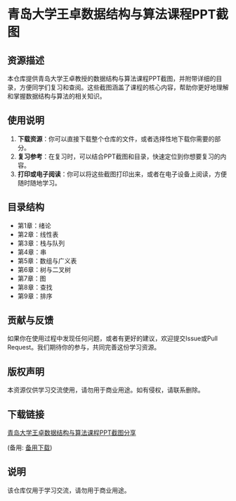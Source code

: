 # 青岛大学王卓数据结构与算法课程PPT截图

## 资源描述
本仓库提供青岛大学王卓教授的数据结构与算法课程PPT截图，并附带详细的目录，方便同学们复习和查阅。这些截图涵盖了课程的核心内容，帮助你更好地理解和掌握数据结构与算法的相关知识。

## 使用说明
1. **下载资源**：你可以直接下载整个仓库的文件，或者选择性地下载你需要的部分。
2. **复习参考**：在复习时，可以结合PPT截图和目录，快速定位到你想要复习的内容。
3. **打印或电子阅读**：你可以将这些截图打印出来，或者在电子设备上阅读，方便随时随地学习。

## 目录结构
- 第1章：绪论
- 第2章：线性表
- 第3章：栈与队列
- 第4章：串
- 第5章：数组与广义表
- 第6章：树与二叉树
- 第7章：图
- 第8章：查找
- 第9章：排序

## 贡献与反馈
如果你在使用过程中发现任何问题，或者有更好的建议，欢迎提交Issue或Pull Request。我们期待你的参与，共同完善这份学习资源。

## 版权声明
本资源仅供学习交流使用，请勿用于商业用途。如有侵权，请联系删除。

## 下载链接
[青岛大学王卓数据结构与算法课程PPT截图分享](https://pan.quark.cn/s/ea953c06fc73) 

(备用: [备用下载](https://pan.baidu.com/s/1yCyFuNfobBDyJsTIaolkQw?pwd=1234))

## 说明

该仓库仅用于学习交流，请勿用于商业用途。
